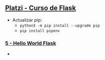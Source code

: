 ## [Platzi - Curso de Flask ](https://platzi.com/clases/flask/)

- Actualizar pip:
  - `python3 -m pip install --upgrade pip` 
  - `pip install pipenv`

### [5 - Hello World Flask](https://platzi.com/clases/1540-flask/18443-hello-world-flask/)
- 
